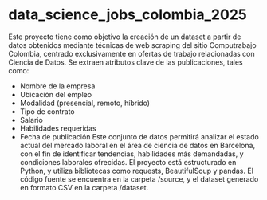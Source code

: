 # data_science_jobs_colombia_2025
Este proyecto tiene como objetivo la creación de un dataset a partir de datos obtenidos mediante técnicas de web scraping del sitio Computrabajo Colombia, centrado exclusivamente en ofertas de trabajo relacionadas con Ciencia de Datos. Se extraen atributos clave de las publicaciones, tales como:
- Nombre de la empresa
- Ubicación del empleo
- Modalidad (presencial, remoto, híbrido)
- Tipo de contrato
- Salario
- Habilidades requeridas
- Fecha de publicación
Este conjunto de datos permitirá analizar el estado actual del mercado laboral en el área de ciencia de datos en Barcelona, con el fin de identificar tendencias, habilidades más demandadas, y condiciones laborales ofrecidas.
El proyecto está estructurado en Python, y utiliza bibliotecas como requests, BeautifulSoup y pandas. El código fuente se encuentra en la carpeta /source, y el dataset generado en formato CSV en la carpeta /dataset.


